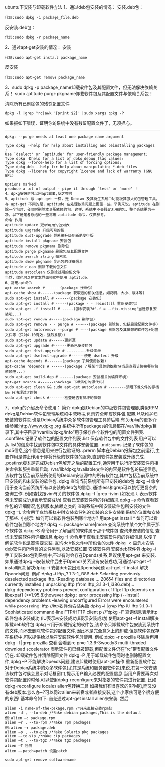 ubuntu下安装与卸载软件方法
1、通过deb包安装的情况：
安装.deb包：
```
代码:sudo dpkg -i package_file.deb
```
反安装.deb包：
```
代码:sudo dpkg -r package_name
```

2、通过apt-get安装的情况：
安装
```
代码:sudo apt-get install package_name
```
反安装
```
代码:sudo apt-get remove package_name
```

3、sudo dpkg -p package_name卸载软件包及其配置文件，但无法解决依赖关系！
   sudo aptitude purge pkgname卸载软件包及其配置文件与依赖关系包！


清除所有已删除包的残馀配置文件
```
dpkg -l |grep ^rc|awk '{print $2}' |sudo xargs dpkg -P
```
如果报如下错误，证明你的系统中没有残留配置文件了，无须担心。


--------------------------------------------------------------------------------

```
dpkg: --purge needs at least one package name argument

Type dpkg --help for help about installing and deinstalling packages
;
Use `dselect' or `aptitude' for user-friendly package management;
Type dpkg -Dhelp for a list of dpkg debug flag values;
Type dpkg --force-help for a list of forcing options;
Type dpkg-deb --help for help about manipulating *.deb files;
Type dpkg --license for copyright license and lack of warranty (GNU GPL)
.
Options marked
produce a lot of output - pipe it through `less' or `more' !
4、dpkg安裝的可以用apt卸載,反之亦可
5、aptitude 与 apt-get 一样，是 Debian 及其衍生系统中功能极其强大的包管理工具。与 apt-get 不同的是，aptitude 在处理依赖问题上更佳一些。举例来说，aptitude 在删除一个包时，会同时删除本身所依赖的包。这样，系统中不会残留无用的包，整个系统更为干净。以下是笔者总结的一些常用 aptitude 命令，仅供参考。
命令 作用
aptitude update 更新可用的包列表
aptitude upgrade 升级可用的包
aptitude dist-upgrade 将系统升级到新的发行版
aptitude install pkgname 安装包
aptitude remove pkgname 删除包
aptitude purge pkgname 删除包及其配置文件
aptitude search string 搜索包
aptitude show pkgname 显示包的详细信息
aptitude clean 删除下载的包文件
aptitude autoclean 仅删除过期的包文件
当然，你也可以在文本界面模式中使用 aptitude。
6、常用apt命令
apt-cache search # ------(package 搜索包)
apt-cache show #------(package 获取包的相关信息，如说明、大小、版本等)
sudo apt-get install # ------(package 安装包)
sudo apt-get install # -----(package - - reinstall 重新安装包)
sudo apt-get -f install # -----(强制安装?#"-f = --fix-missing"当是修复安装吧...)
sudo apt-get remove #-----(package 删除包)
sudo apt-get remove - - purge # ------(package 删除包，包括删除配置文件等)
sudo apt-get autoremove --purge # ----(package 删除包及其依赖的软件包+配置文件等（只对6.10有效，强烈推荐）)
sudo apt-get update #------更新源
sudo apt-get upgrade #------更新已安装的包
sudo apt-get dist-upgrade # ---------升级系统
sudo apt-get dselect-upgrade #------使用 dselect 升级
apt-cache depends #-------(package 了解使用依赖)
apt-cache rdepends # ------(package 了解某个具体的依赖?#当是查看该包被哪些包依赖吧...)
sudo apt-get build-dep # ------(package 安装相关的编译环境)
apt-get source #------(package 下载该包的源代码)
sudo apt-get clean && sudo apt-get autoclean # --------清理下载文件的存档 && 只清理过时的包
sudo apt-get check #-------检查是否有损坏的依赖
```
7、dpkg的介绍及命令使用：
 简介
dpkg是Debian的中级软件包管理器,类似RPM.
dpkg是Debian软件包管理系统的中流砥柱,负责安全卸载软件包,配置,以及维护已安装的软件包.也是Debian系统中众多软件包管理工具的后端.有关dpkg的更多介绍参阅:http://www.dpkg.org
系统中所有packages的信息都在/var/lib/dpkg/目录下,其中子目录”/var/lib/dpkg/info”用于保存各个软件包的配置文件列表.
.conffiles 记录了软件包的配置文件列表
.list 保存软件包中的文件列表,用户可以从.list的信息中找到软件包中文件的具体安装位置.
.md5sums 记录了软件包的md5信息,这个信息是用来进行包验证的.
.prerm 脚本在Debian报解包之前运行,主要作用是停止作用于即将升级的软件包的服务,直到软件包安装或升级完成.
.postinst脚本是完成Debian包解开之后的配置工作,通常用于执行所安装软件包相关命令和服务重新启动.
/var/lib/dpkg/available文件的内容是软件包的描述信息,该软件包括当前系统所使用的Debian安装源中的所有软件包,其中包括当前系统中已安装的和未安装的软件包.
dpkg
查询当前系统所有已安装的deb包
dpkg –l 命令用于查询当前系统所有以安装的deb包的信息.,通过less和grep可以执行更复杂的查询工作.
例如查找跟vim有关的软件包,dpkg –l |grep –ivim
(如发现iU 表示软件包未安装成功,ii表示安装成功)
查看已安装软件包的详细情况
dpkg –s 命令查看软件包的详细情况,包括版本,依赖之类的
查询系统中所安装软件包所安装的文件
dpkg –L 命令用于查询系统中所安装软件包的安装的文件安装到系统的位置和安装了那些.
小提示: 如何可以看软件包装到哪个地方?
用apt-get install *
如何可以看软件包装到哪个地方?
dpkg -L package-name|more
查询系统中某个文件属于那个软件包
dpkg –S 命令用于了解当前的软件属于那个软件包
查询未安装的信息
查询未安装软件包详细信息
dpkg –I 命令用于查看未安装软件包的详细信息,以便了解该软件包是否需要安装.
查询deb包文件中所包含的文件
dpkg –c 显示未安装deb软件包所包含的文件列表,以及安装位置
安装软件包
安装deb软件包
dpkg –i 手工安装deb包到系统中,不过有时会存在Dpends关系,建议使用apt-get 来安装.
如果通过dpkg –i安装软件后由于Dpends关系没有安装成功,可通过apt-get –f install解决
解决dpkg –i 安装deb包出现Dpends问题
apt-get –f install 解决Dpends问题.
例如:dpkg –i lftp_3.1.3-1_i386.deb
Selecting previously deselected package lftp.
(Reading database … 20654 files and directories currently installed.)
unpacking lftp (from lftp_3.1.3-1_i386.deb)…
dpkg:dependency problems prevent configuration of lftp:
lftp depends on libexpat1 (<=1.95.8);however
dpkg : error processing lftp (--install)
dependency problems –leaving unconfigured
Errors were encountered while processing:
lftp
//lftp软件包安装失败
dpkg –l |grep lftp
iU lftp 3.1.3-1 Sophisticated
command-line FTP/HTTP client p
//”dpkg -l” 查询信息表示lftp软件包未安装成功
(iU表示未安装成功,ii表示安装成功)
使用apt-get –f install解决
卸载deb软件包
dpkg –r用于卸载指定的软件包,该命令只卸载软件包安装到系统中的文件,而不去删除软件包的配置文件,因此不是完全意义上的卸载.但是软件包保存在系统中,可以提供给以后在安装软件包时使用.
例如:dpkg –r prozilla 移除后再用dpkg –l |grep prozilla 查看
会看到rc proc 1.3.6-3woody3 multi-thraded download accelerator
表示软件包已经被卸载,但配置文件仍在“rc”带表配置文件仍在.
卸载软件包并清除配置文件
dpkg –P 用于卸载软件包同时也删除配置文件,dpkg –P 不能解决Dpends问题,建议卸载时使用apt-get操作
重新配置软件包
对于Debian系统中的众多软件包(尤其是系统和服务器软件包)来说,在第一次安装该软件包时候会显示对话框窗口,提示用户输入必要的配置信息.当用户需要再次对软件包配置的时候,可以使用dpkg-reconfigure来对指定的软件包进行配置.
比如dpkg-reconfigure locales
alien包转换工具
如果我们有很喜欢的RPM包,而又没有deb版本.怎么办~?可以同过alien来转换或者直接安装,这个小家伙可是个很方便的东西!
基本命令如下:
首先通过apt-get install alien来安装.
然后
```
alien -i name-of-the-pakage.rpm /*用来直接安装rpm包
alien -d , --to-deb /*Make debian packages,This is the default
例:alien –d package.rpm
alien –r , --to-rpm /*Make rpm packages
例:alien –r package.deb
alien –p , --to-pkg /*Make Solaris pkg packages
alien –-to-slp /*Make slp packages
alien –t , --to-tgz /*Make tgz packages
alien –T 检测
alien –-patch=patch 设置patch

sudo apt-get remove softwarename
```
